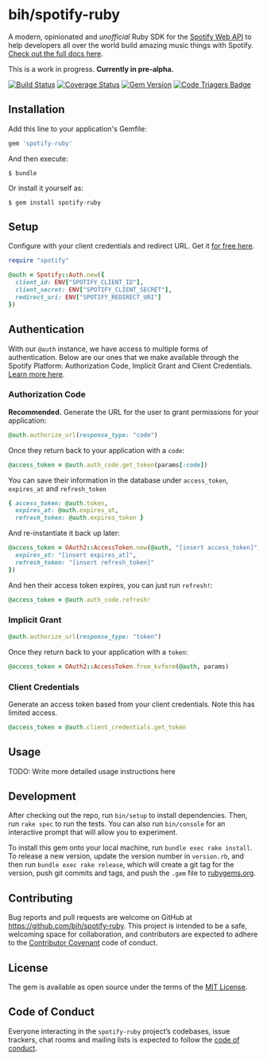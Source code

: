 # bih/spotify-ruby

A modern, opinionated and *unofficial* Ruby SDK for the [Spotify Web API][spotify-web-api] to help developers all over the world build amazing music things with Spotify. [Check out the full docs here][rubyinfo-docs].

This is a work in progress. **Currently in pre-alpha.**

[![Build Status](https://travis-ci.org/bih/spotify-ruby.svg?branch=master)](https://travis-ci.org/bih/spotify-ruby)
[![Coverage Status](https://coveralls.io/repos/github/bih/spotify-ruby/badge.svg)](https://coveralls.io/github/bih/spotify-ruby)
[![Gem Version](https://badge.fury.io/rb/spotify-ruby.svg)](https://badge.fury.io/rb/spotify-ruby)
[![Code Triagers Badge](https://www.codetriage.com/bih/spotify-ruby/badges/users.svg)](https://www.codetriage.com/bih/spotify-ruby)

## Installation

Add this line to your application's Gemfile:

```ruby
gem 'spotify-ruby'
```

And then execute:

    $ bundle

Or install it yourself as:

    $ gem install spotify-ruby

## Setup

Configure with your client credentials and redirect URL. Get it [for free here][spotify-developer-dashboard].

```ruby
require "spotify"

@auth = Spotify::Auth.new({
  client_id: ENV["SPOTIFY_CLIENT_ID"],
  client_secret: ENV["SPOTIFY_CLIENT_SECRET"],
  redirect_uri: ENV["SPOTIFY_REDIRECT_URI"]
})
```

## Authentication

With our `@auth` instance, we have access to multiple forms of authentication. Below are our ones that we make available through the Spotify Platform: Authorization Code, Implicit Grant and Client Credentials. [Learn more here][spotify-authorization-guide].

### Authorization Code

**Recommended.** Generate the URL for the user to grant permissions for your application:

```ruby
@auth.authorize_url(response_type: "code")
```

Once they return back to your application with a `code`:

```ruby
@access_token = @auth.auth_code.get_token(params[:code])
```

You can save their information in the database under `access_token`, `expires_at` and `refresh_token`
```ruby
{ access_token: @auth.token,
  expires_at: @auth.expires_at,
  refresh_token: @auth.expires_token }
```

And re-instantiate it back up later:
```ruby
@access_token = OAuth2::AccessToken.new(@auth, "[insert access_token]", {
  expires_at: "[insert expires_at]",
  refresh_token: "[insert refresh_token]"
})
```

And hen their access token expires, you can just run `refresh!`:

```ruby
@access_token = @auth.auth_code.refresh!
```

### Implicit Grant

```ruby
@auth.authorize_url(response_type: "token")
```

Once they return back to your application with a `token`:

```ruby
@access_token = OAuth2::AccessToken.from_kvform(@auth, params)
```

### Client Credentials

Generate an access token based from your client credentials. Note this has limited access.

```ruby
@access_token = @auth.client_credentials.get_token
```

## Usage

TODO: Write more detailed usage instructions here

## Development

After checking out the repo, run `bin/setup` to install dependencies. Then, run `rake spec` to run the tests. You can also run `bin/console` for an interactive prompt that will allow you to experiment.

To install this gem onto your local machine, run `bundle exec rake install`. To release a new version, update the version number in `version.rb`, and then run `bundle exec rake release`, which will create a git tag for the version, push git commits and tags, and push the `.gem` file to [rubygems.org](https://rubygems.org).

## Contributing

Bug reports and pull requests are welcome on GitHub at https://github.com/bih/spotify-ruby. This project is intended to be a safe, welcoming space for collaboration, and contributors are expected to adhere to the [Contributor Covenant](http://contributor-covenant.org) code of conduct.

## License

The gem is available as open source under the terms of the [MIT License](http://opensource.org/licenses/MIT).

## Code of Conduct

Everyone interacting in the `spotify-ruby` project’s codebases, issue trackers, chat rooms and mailing lists is expected to follow the [code of conduct](https://github.com/bih/spotify-ruby/blob/master/CODE_OF_CONDUCT.md).

[spotify]: https://spotify.com
[spotify-authorization-guide]: https://developer.spotify.com/web-api/authorization-guide/
[spotify-web-api]: https://developer.spotify.com/documentation/web-api/reference/
[spotify-developer-dashboard]: https://developer.spotify.com/my-applications/
[rubyinfo-docs]: http://www.rubydoc.info/github/bih/spotify-ruby
